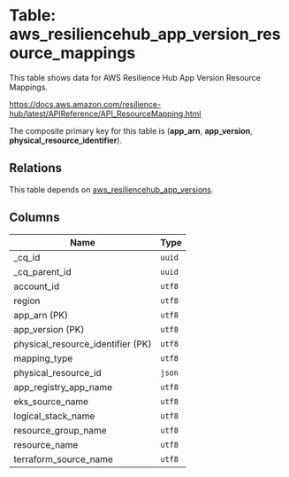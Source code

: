 # Table: aws_resiliencehub_app_version_resource_mappings

This table shows data for AWS Resilience Hub App Version Resource Mappings.

https://docs.aws.amazon.com/resilience-hub/latest/APIReference/API_ResourceMapping.html

The composite primary key for this table is (**app_arn**, **app_version**, **physical_resource_identifier**).

## Relations

This table depends on [aws_resiliencehub_app_versions](aws_resiliencehub_app_versions).

## Columns

| Name          | Type          |
| ------------- | ------------- |
|_cq_id|`uuid`|
|_cq_parent_id|`uuid`|
|account_id|`utf8`|
|region|`utf8`|
|app_arn (PK)|`utf8`|
|app_version (PK)|`utf8`|
|physical_resource_identifier (PK)|`utf8`|
|mapping_type|`utf8`|
|physical_resource_id|`json`|
|app_registry_app_name|`utf8`|
|eks_source_name|`utf8`|
|logical_stack_name|`utf8`|
|resource_group_name|`utf8`|
|resource_name|`utf8`|
|terraform_source_name|`utf8`|